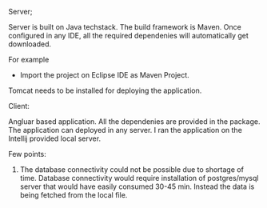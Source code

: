 Server;

Server is built on Java techstack. The build framework is Maven. Once configured in any IDE, all the required dependenies will automatically get downloaded.

For example 

- Import the project on Eclipse IDE as Maven Project.

Tomcat needs to be installed for deploying the application.

Client: 

Angluar based application. All the dependenies are provided in the package. The application can deployed in any server. I ran the application on the Intellij provided local server.


Few points: 

1. The database connectivity could not be possible due to shortage of time. Database connectivity would require installation of postgres/mysql server that would have easily consumed 30-45 min. Instead the data is being fetched from the local file.

